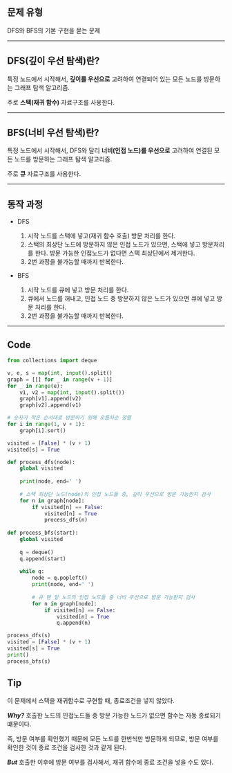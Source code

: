 ## 문제 유형
DFS와 BFS의 기본 구현을 묻는 문제

---

## DFS(깊이 우선 탐색)란?
특정 노드에서 시작해서, **깊이를 우선으로** 고려하여 연결되어 있는 모든 노드를 방문하는 그래프 탐색 알고리즘. 

주로 **스택(재귀 함수)** 자료구조를 사용한다.

---

## BFS(너비 우선 탐색)란?
특정 노드에서 시작해서, DFS와 달리 **너비(인접 노드)를 우선으로** 고려하여 연결된 모든 노드를 방문하는 그래프 탐색 알고리즘.

주로 **큐** 자료구조를 사용한다.

---

## 동작 과정
* DFS
    1. 시작 노드를 스택에 넣고(재귀 함수 호출) 방문 처리를 한다.
    2. 스택의 최상단 노드에 방문하지 않은 인접 노드가 있으면, 스택에 넣고 방문처리를 한다. 방문 가능한 인접노드가 없다면 스택 최상단에서 제거한다.
    3. 2번 과정을 불가능할 때까지 반복한다.


* BFS
    1. 시작 노드를 큐에 넣고 방문 처리를 한다.
    2. 큐에서 노드를 꺼내고, 인접 노드 중 방문하지 않은 노드가 있으면 큐에 넣고 방문 처리를 한다.
    3. 2번 과정을 불가능할 때까지 반복한다.  

---

## Code

```python
from collections import deque

v, e, s = map(int, input().split()
graph = [[] for _ in range(v + 1)]
for _ in range(e):
    v1, v2 = map(int, input().split())
    graph[v1].append(v2)
    graph[v2].append(v1)

# 숫자가 작은 순서대로 방문하기 위해 오름차순 정렬
for i in range(1, v + 1):
    graph[i].sort()

visited = [False] * (v + 1)
visited[s] = True

def process_dfs(node):
    global visited
    
    print(node, end=' ')
    
    # 스택 최상단 노드(node)의 인접 노드들 중, 깊이 우선으로 방문 가능한지 검사
    for n in graph[node]:
        if visited[n] == False:
            visited[n] = True
            process_dfs(n)
            
def process_bfs(start):
    global visited
    
    q = deque()
    q.append(start)
    
    while q:
        node = q.popleft()
        print(node, end=' ')
        
        # 큐 맨 앞 노드의 인접 노드들 중 너비 우선으로 방문 가능한지 검사
        for n in graph[node]:
            if visited[n] == False:
                visited[n] = True
                q.append(n)

process_dfs(s)
visited = [False] * (v + 1)
visited[s] = True
print()
process_bfs(s)
```

## Tip
이 문제에서 스택을 재귀함수로 구현할 때, 종료조건을 넣지 않았다.

***Why?***  호출한 노드의 인접노드들 중 방문 가능한 노드가 없으면 함수는 자동 종료되기 떄문이다.

즉, 방문 여부를 확인했기 때문에 모든 노드를 한번씩만 방문하게 되므로, 방문 여부를 확인한 것이 종료 조건을 검사한 것과 같게 된다.

***But*** 호출한 이후에 방문 여부를 검사해서, 재귀 함수에 종료 조건을 넣을 수도 있다.
